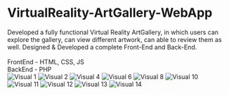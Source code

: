 # VirtualReality-ArtGallery-WebApp

Developed a fully functional Virtual Reality ArtGallery, in which users can explore the gallery, can view different artwork, can able to review them as well. Designed &amp; Developed a complete Front-End and Back-End.<br><br>
FrontEnd - HTML, CSS, JS<br>
BackEnd - PHP<br>
![Visual 1](https://github.com/emmayyque/VirtualReality-ArtGallery-WebApp/assets/71573485/9d8ce3ea-d618-4b15-9aac-1ab6e51bab31)
![Visual 2](https://github.com/emmayyque/VirtualReality-ArtGallery-WebApp/assets/71573485/00b67d3e-6ab2-4d4d-89e0-2708c1bdfe7d)
![Visual 4](https://github.com/emmayyque/VirtualReality-ArtGallery-WebApp/assets/71573485/8a6c3c13-1cc1-4e34-b4c8-1c74346a0e44)
![Visual 6](https://github.com/emmayyque/VirtualReality-ArtGallery-WebApp/assets/71573485/6b07fe12-7aa2-4a23-9ee6-1dcb0653b1d5)
![Visual 8](https://github.com/emmayyque/VirtualReality-ArtGallery-WebApp/assets/71573485/ce703412-5888-433d-942b-94b48e5cbaeb)
![Visual 10](https://github.com/emmayyque/VirtualReality-ArtGallery-WebApp/assets/71573485/5d4223be-175a-4344-9b49-ff94e1862a0c)
![Visual 11](https://github.com/emmayyque/VirtualReality-ArtGallery-WebApp/assets/71573485/8c229a41-0109-4569-8161-612ad2e99688)
![Visual 12](https://github.com/emmayyque/VirtualReality-ArtGallery-WebApp/assets/71573485/3bef1ad8-5863-46ff-b043-beb181f74c60)
![Visual 13](https://github.com/emmayyque/VirtualReality-ArtGallery-WebApp/assets/71573485/35e2c4b7-7f4d-4efa-b85f-22ec60eb0190)
![Visual 14](https://github.com/emmayyque/VirtualReality-ArtGallery-WebApp/assets/71573485/58f2d574-557e-4c1b-9fc4-6469953b5081)
